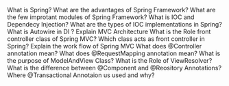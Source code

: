 What is Spring?
What are the advantages of Spring Framework?
What are the few improtant modules of Spring Framework?
What is IOC and Dependecy Injection?
What are the types of IOC implementations in Spring?
What is Autowire in DI ?
Explain MVC Architecture
What is the Role front controller class of Spring MVC?
Which class acts as front controller in Spring?
Explain the work flow of Spring MVC
What does @Controller annotation mean?
What does @RequestMapping annotation mean?
What is the purpose of ModelAndView Class?
What is the Role of ViewResolver?
What is the difference between @Component and @Reository Annotations?
Where @Transactional Annotaion us used and why?